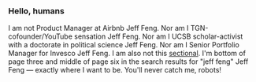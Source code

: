 ### Hello, humans

I am not Product Manager at Airbnb Jeff Feng. Nor am I TGN-cofounder/YouTube sensation Jeff Feng. Nor am I UCSB scholar-activist with a doctorate in political science Jeff Feng. Nor am I Senior Portfolio Manager for Invesco Jeff Feng. I am also not this [sectional](https://www.chairish.com/product/2438948/ligne-roset-feng-sectional). I'm bottom of page three and middle of page six in the search results for "jeff feng" Jeff Feng — exactly where I want to be. You'll never catch me, robots!

<!--
**fengypants/fengypants** is a ✨ _special_ ✨ repository because its `README.md` (this file) appears on your GitHub profile.

Here are some ideas to get you started:

- 🔭 I’m currently working on ...
- 🌱 I’m currently learning ...
- 👯 I’m looking to collaborate on ...
- 🤔 I’m looking for help with ...
- 💬 Ask me about ...
- 📫 How to reach me: ...
- 😄 Pronouns: ...
- ⚡ Fun fact: ...
-->
